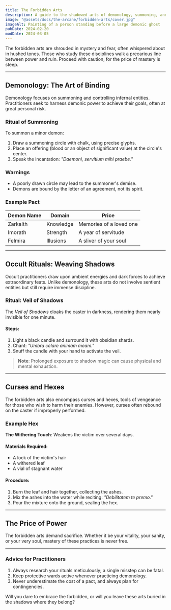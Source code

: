 ```yaml
---
title: The Forbidden Arts
description: A guide to the shadowed arts of demonology, summoning, and occult rituals for those who dare tread the dangerous path
image: "@assets/docs/the-arcane/forbidden-arts/cover.jpg"
imageAlt: Painting of a person standing before a large demonic ghost
pubDate: 2024-02-20
modDate: 2024-03-05
---
```


The forbidden arts are shrouded in mystery and fear, often whispered about in hushed tones. Those who study these disciplines walk a precarious line between power and ruin. Proceed with caution, for the price of mastery is steep.

---

## Demonology: The Art of Binding

Demonology focuses on summoning and controlling infernal entities. Practitioners seek to harness demonic power to achieve their goals, often at great personal risk.

### Ritual of Summoning

To summon a minor demon:

1. Draw a summoning circle with chalk, using precise glyphs.
2. Place an offering (blood or an object of significant value) at the circle's center.
3. Speak the incantation: _"Daemoni, servitium mihi praebe."_

### Warnings

- A poorly drawn circle may lead to the summoner's demise.
- Demons are bound by the letter of an agreement, not its spirit.

### Example Pact

| **Demon Name** | **Domain** | **Price**               |
| -------------- | ---------- | ----------------------- |
| Zarkalth       | Knowledge  | Memories of a loved one |
| Imorath        | Strength   | A year of servitude     |
| Felmira        | Illusions  | A sliver of your soul   |

---

## Occult Rituals: Weaving Shadows

Occult practitioners draw upon ambient energies and dark forces to achieve extraordinary feats. Unlike demonology, these arts do not involve sentient entities but still require immense discipline.

### Ritual: Veil of Shadows

The _Veil of Shadows_ cloaks the caster in darkness, rendering them nearly invisible for one minute.

#### Steps:

1. Light a black candle and surround it with obsidian shards.
2. Chant: _"Umbra celare animam meam."_
3. Snuff the candle with your hand to activate the veil.

> **Note**: Prolonged exposure to shadow magic can cause physical and mental exhaustion.

---

## Curses and Hexes

The forbidden arts also encompass curses and hexes, tools of vengeance for those who wish to harm their enemies. However, curses often rebound on the caster if improperly performed.

### Example Hex

**The Withering Touch**: Weakens the victim over several days.

#### Materials Required:

- A lock of the victim's hair
- A withered leaf
- A vial of stagnant water

#### Procedure:

1. Burn the leaf and hair together, collecting the ashes.
2. Mix the ashes into the water while reciting: _"Debilitatem te premo."_
3. Pour the mixture onto the ground, sealing the hex.

---

## The Price of Power

The forbidden arts demand sacrifice. Whether it be your vitality, your sanity, or your very soul, mastery of these practices is never free.

---

### Advice for Practitioners

1. Always research your rituals meticulously; a single misstep can be fatal.
2. Keep protective wards active whenever practicing demonology.
3. Never underestimate the cost of a pact, and always plan for contingencies.

Will you dare to embrace the forbidden, or will you leave these arts buried in the shadows where they belong?
